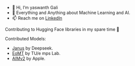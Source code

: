 - 👋 Hi, I’m yaswanth Gali
- 👀 Everything and Anything about Machine Learning and AI.
- 📫 Reach me on [ LinkedIn ](https://www.linkedin.com/in/yaswanth-gali/)

Contributing to Hugging Face libraries in my spare time 🤗

Contributed Models:
* [Janus](https://huggingface.co/docs/transformers/main/en/model_doc/janus) by Deepseek.
* [EoMT](https://huggingface.co/docs/transformers/main/model_doc/eomt) by TU/e mps Lab.
* [AIMv2](https://huggingface.co/docs/transformers/main/model_doc/aimv2) by Apple.
<!-- [![Anurag's GitHub stats](https://github-readme-stats.vercel.app/api?username=yaswanth19&show&icons=true&theme=dark)](https://github.com/anuraghazra/github-readme-stats) -->
